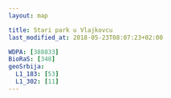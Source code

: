 ```yaml
---
layout: map

title: Stari park u Vlajkovcu
last_modified_at: 2018-05-23T08:07:23+02:00

WDPA: [388833]
BioRaS: [348]
geoSrbija:
  L1_183: [53]
  L1_302: [11]
---
```

